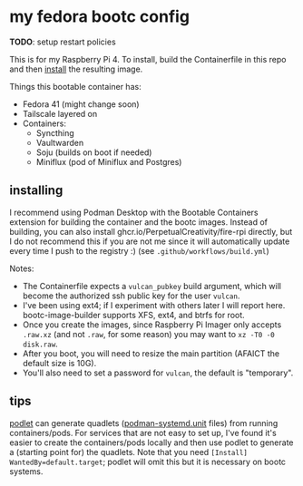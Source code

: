 # my fedora bootc config

**TODO**: setup restart policies


This is for my Raspberry Pi 4. To install, build the Containerfile in this repo and then [install](#installing) the resulting image. 

Things this bootable container has:
- Fedora 41 (might change soon)
- Tailscale layered on
- Containers:
  - Syncthing
  - Vaultwarden
  - Soju (builds on boot if needed)
  - Miniflux (pod of Miniflux and Postgres)

## installing

I recommend using Podman Desktop with the Bootable Containers extension for building the container and the bootc images. Instead of building, you can also install ghcr.io/PerpetualCreativity/fire-rpi directly, but I do not recommend this if you are not me since it will automatically update every time I push to the registry :) (see `.github/workflows/build.yml`)

Notes:
- The Containerfile expects a `vulcan_pubkey` build argument, which will become the authorized ssh public key for the user `vulcan`.
- I've been using ext4; if I experiment with others later I will report here. bootc-image-builder supports XFS, ext4, and btrfs for root.
- Once you create the images, since Raspberry Pi Imager only accepts `.raw.xz` (and not `.raw`, for some reason) you may want to `xz -T0 -0 disk.raw`.
- After you boot, you will need to resize the main partition (AFAICT the default size is 10G).
- You'll also need to set a password for `vulcan`, the default is "temporary".

## tips

[podlet](https://github.com/containers/podlet) can generate quadlets ([podman-systemd.unit](https://docs.podman.io/en/latest/markdown/podman-systemd.unit.5.html) files) from running containers/pods.
For services that are not easy to set up, I've found it's easier to create the containers/pods locally and then use podlet to generate a (starting point for) the quadlets. Note that you need `[Install] WantedBy=default.target`; podlet will omit this but it is necessary on bootc systems.

